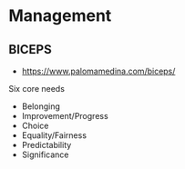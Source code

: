 # Management

## BICEPS
- https://www.palomamedina.com/biceps/

Six core needs
 - Belonging
 - Improvement/Progress
 - Choice
 - Equality/Fairness
 - Predictability
 - Significance


